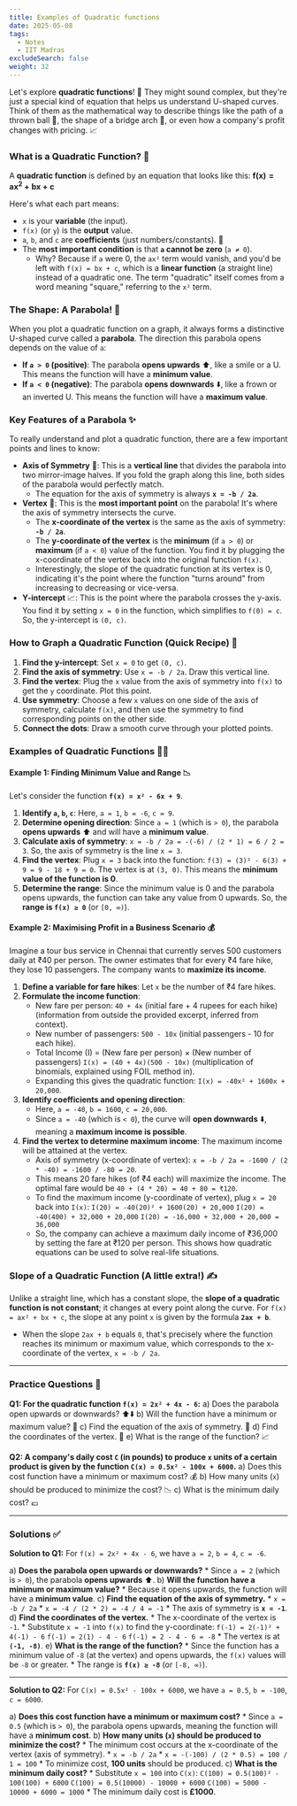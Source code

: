 ```yaml
---
title: Examples of Quadratic functions
date: 2025-05-08
tags:
  - Notes 
  - IIT Madras
excludeSearch: false
weight: 32
---
```


Let's explore **quadratic functions**! 🤩 They might sound complex, but they're just a special kind of equation that helps us understand U-shaped curves. Think of them as the mathematical way to describe things like the path of a thrown ball 🏈, the shape of a bridge arch 🌉, or even how a company's profit changes with pricing. 📈

### What is a Quadratic Function? 🤔

A **quadratic function** is defined by an equation that looks like this:
$\mathbf{f(x) = ax^2 + bx + c}$

Here's what each part means:
*   `x` is your **variable** (the input).
*   `f(x)` (or `y`) is the **output** value.
*   `a`, `b`, and `c` are **coefficients** (just numbers/constants). 🔢
*   The **most important condition** is that **`a` cannot be zero** (`a ≠ 0`).
    *   Why? Because if `a` were 0, the `ax²` term would vanish, and you'd be left with `f(x) = bx + c`, which is a **linear function** (a straight line) instead of a quadratic one. The term "quadratic" itself comes from a word meaning "square," referring to the `x²` term.

### The Shape: A Parabola! 🎢

When you plot a quadratic function on a graph, it always forms a distinctive U-shaped curve called a **parabola**. The direction this parabola opens depends on the value of `a`:
*   **If `a > 0` (positive)**: The parabola **opens upwards** ⬆️, like a smile or a U. This means the function will have a **minimum value**.
*   **If `a < 0` (negative)**: The parabola **opens downwards** ⬇️, like a frown or an inverted U. This means the function will have a **maximum value**.

### Key Features of a Parabola ✨

To really understand and plot a quadratic function, there are a few important points and lines to know:

*   **Axis of Symmetry** 📏: This is a **vertical line** that divides the parabola into two mirror-image halves. If you fold the graph along this line, both sides of the parabola would perfectly match.
    *   The equation for the axis of symmetry is always **`x = -b / 2a`**.
*   **Vertex** 🎯: This is the **most important point** on the parabola! It's where the axis of symmetry intersects the curve.
    *   The **x-coordinate of the vertex** is the same as the axis of symmetry: **`-b / 2a`**.
    *   The **y-coordinate of the vertex** is the **minimum** (if `a > 0`) or **maximum** (if `a < 0`) value of the function. You find it by plugging the x-coordinate of the vertex back into the original function `f(x)`.
    *   Interestingly, the slope of the quadratic function at its vertex is 0, indicating it's the point where the function "turns around" from increasing to decreasing or vice-versa.
*   **Y-intercept** 📈: This is the point where the parabola crosses the y-axis. You find it by setting `x = 0` in the function, which simplifies to `f(0) = c`. So, the y-intercept is `(0, c)`.

### How to Graph a Quadratic Function (Quick Recipe) 🍰

1.  **Find the y-intercept**: Set `x = 0` to get `(0, c)`.
2.  **Find the axis of symmetry**: Use `x = -b / 2a`. Draw this vertical line.
3.  **Find the vertex**: Plug the `x` value from the axis of symmetry into `f(x)` to get the `y` coordinate. Plot this point.
4.  **Use symmetry**: Choose a few `x` values on one side of the axis of symmetry, calculate `f(x)`, and then use the symmetry to find corresponding points on the other side.
5.  **Connect the dots**: Draw a smooth curve through your plotted points.

### Examples of Quadratic Functions 🧑‍🏫

#### Example 1: Finding Minimum Value and Range 📉
Let's consider the function **`f(x) = x² - 6x + 9`**.

1.  **Identify `a`, `b`, `c`**: Here, `a = 1`, `b = -6`, `c = 9`.
2.  **Determine opening direction**: Since `a = 1` (which is `> 0`), the parabola **opens upwards** ⬆️ and will have a **minimum value**.
3.  **Calculate axis of symmetry**:
    `x = -b / 2a = -(-6) / (2 * 1) = 6 / 2 = 3`.
    So, the axis of symmetry is the line `x = 3`.
4.  **Find the vertex**: Plug `x = 3` back into the function:
    `f(3) = (3)² - 6(3) + 9 = 9 - 18 + 9 = 0`.
    The vertex is at `(3, 0)`. This means the **minimum value of the function is 0**.
5.  **Determine the range**: Since the minimum value is 0 and the parabola opens upwards, the function can take any value from 0 upwards. So, the **range is `f(x) ≥ 0`** (or `[0, ∞)`).

#### Example 2: Maximising Profit in a Business Scenario 💰
Imagine a tour bus service in Chennai that currently serves 500 customers daily at ₹40 per person. The owner estimates that for every ₹4 fare hike, they lose 10 passengers. The company wants to **maximize its income**.

1.  **Define a variable for fare hikes**: Let `x` be the number of ₹4 fare hikes.
2.  **Formulate the income function**:
    *   New fare per person: `40 + 4x` (initial fare + 4 rupees for each hike) (information from outside the provided excerpt, inferred from context).
    *   New number of passengers: `500 - 10x` (initial passengers - 10 for each hike).
    *   Total Income (I) = (New fare per person) × (New number of passengers)
        `I(x) = (40 + 4x)(500 - 10x)` (multiplication of binomials, explained using FOIL method in).
    *   Expanding this gives the quadratic function: `I(x) = -40x² + 1600x + 20,000`.
3.  **Identify coefficients and opening direction**:
    *   Here, `a = -40`, `b = 1600`, `c = 20,000`.
    *   Since `a = -40` (which is `< 0`), the curve will **open downwards** ⬇️, meaning a **maximum income is possible**.
4.  **Find the vertex to determine maximum income**: The maximum income will be attained at the vertex.
    *   Axis of symmetry (x-coordinate of vertex): `x = -b / 2a = -1600 / (2 * -40) = -1600 / -80 = 20`.
    *   This means 20 fare hikes (of ₹4 each) will maximize the income. The optimal fare would be `40 + (4 * 20) = 40 + 80 = ₹120`.
    *   To find the maximum income (y-coordinate of vertex), plug `x = 20` back into `I(x)`:
        `I(20) = -40(20)² + 1600(20) + 20,000`
        `I(20) = -40(400) + 32,000 + 20,000`
        `I(20) = -16,000 + 32,000 + 20,000 = 36,000`
    *   So, the company can achieve a maximum daily income of ₹36,000 by setting the fare at ₹120 per person. This shows how quadratic equations can be used to solve real-life situations.

### Slope of a Quadratic Function (A little extra!) ✍️

Unlike a straight line, which has a constant slope, the **slope of a quadratic function is not constant**; it changes at every point along the curve. For `f(x) = ax² + bx + c`, the slope at any point `x` is given by the formula **`2ax + b`**.
*   When the slope `2ax + b` equals `0`, that's precisely where the function reaches its minimum or maximum value, which corresponds to the x-coordinate of the vertex, `x = -b / 2a`.

---

### Practice Questions 🧠

**Q1: For the quadratic function `f(x) = 2x² + 4x - 6`:**
    a) Does the parabola open upwards or downwards? ⬆️⬇️
    b) Will the function have a minimum or maximum value? 🤔
    c) Find the equation of the axis of symmetry. 📏
    d) Find the coordinates of the vertex. 🎯
    e) What is the range of the function? 📈

**Q2: A company's daily cost `C` (in pounds) to produce `x` units of a certain product is given by the function `C(x) = 0.5x² - 100x + 6000`.**
    a) Does this cost function have a minimum or maximum cost? 💰
    b) How many units (`x`) should be produced to minimize the cost? 📉
    c) What is the minimum daily cost? 💷

---

### Solutions ✅

**Solution to Q1:**
For `f(x) = 2x² + 4x - 6`, we have `a = 2`, `b = 4`, `c = -6`.

a) **Does the parabola open upwards or downwards?**
    *   Since `a = 2` (which is `> 0`), the parabola **opens upwards** ⬆️.
b) **Will the function have a minimum or maximum value?**
    *   Because it opens upwards, the function will have a **minimum value**.
c) **Find the equation of the axis of symmetry.**
    *   `x = -b / 2a`
    *   `x = -4 / (2 * 2) = -4 / 4 = -1`
    *   The axis of symmetry is **`x = -1`**.
d) **Find the coordinates of the vertex.**
    *   The x-coordinate of the vertex is `-1`.
    *   Substitute `x = -1` into `f(x)` to find the y-coordinate:
        `f(-1) = 2(-1)² + 4(-1) - 6`
        `f(-1) = 2(1) - 4 - 6`
        `f(-1) = 2 - 4 - 6 = -8`
    *   The vertex is at **`(-1, -8)`**.
e) **What is the range of the function?**
    *   Since the function has a minimum value of `-8` (at the vertex) and opens upwards, the `f(x)` values will be `-8` or greater.
    *   The range is **`f(x) ≥ -8`** (or `[-8, ∞)`).

---

**Solution to Q2:**
For `C(x) = 0.5x² - 100x + 6000`, we have `a = 0.5`, `b = -100`, `c = 6000`.

a) **Does this cost function have a minimum or maximum cost?**
    *   Since `a = 0.5` (which is `> 0`), the parabola opens upwards, meaning the function will have a **minimum cost**.
b) **How many units (`x`) should be produced to minimize the cost?**
    *   The minimum cost occurs at the x-coordinate of the vertex (axis of symmetry).
    *   `x = -b / 2a`
    *   `x = -(-100) / (2 * 0.5) = 100 / 1 = 100`
    *   To minimize cost, **100 units** should be produced.
c) **What is the minimum daily cost?**
    *   Substitute `x = 100` into `C(x)`:
        `C(100) = 0.5(100)² - 100(100) + 6000`
        `C(100) = 0.5(10000) - 10000 + 6000`
        `C(100) = 5000 - 10000 + 6000 = 1000`
    *   The minimum daily cost is **£1000**.
